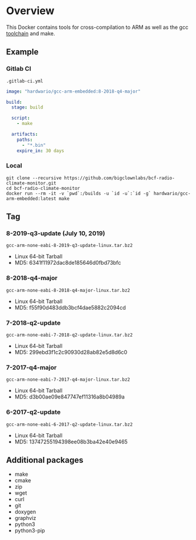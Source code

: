 # Overview
This Docker contains tools for cross-compilation to ARM as well as the gcc [toolchain](https://developer.arm.com/tools-and-software/open-source-software/developer-tools/gnu-toolchain/gnu-rm/downloads) and make. 

## Example

### Gitlab CI
`.gitlab-ci.yml`
```yml
image: "hardwario/gcc-arm-embedded:8-2018-q4-major"

build:
  stage: build

  script:
    - make

  artifacts:
    paths:
      - "*.bin"
    expire_in: 30 days
```

### Local
```
git clone --recursive https://github.com/bigclownlabs/bcf-radio-climate-monitor.git
cd bcf-radio-climate-monitor
docker run --rm -it -v `pwd`:/builds -u `id -u`:`id -g` hardwario/gcc-arm-embedded:latest make
```

## Tag

### 8-2019-q3-update (July 10, 2019)
`gcc-arm-none-eabi-8-2019-q3-update-linux.tar.bz2`
* Linux 64-bit Tarball
* MD5: 6341f11972dac8de185646d0fbd73bfc

### 8-2018-q4-major
`gcc-arm-none-eabi-8-2018-q4-major-linux.tar.bz2`
* Linux 64-bit Tarball
* MD5: f55f90d483ddb3bcf4dae5882c2094cd

### 7-2018-q2-update
`gcc-arm-none-eabi-7-2018-q2-update-linux.tar.bz2`
* Linux 64-bit Tarball
* MD5: 299ebd3f1c2c90930d28ab82e5d8d6c0 

### 7-2017-q4-major 
`gcc-arm-none-eabi-7-2017-q4-major-linux.tar.bz2`
* Linux 64-bit Tarball
* MD5: d3b00ae09e847747ef11316a8b04989a

### 6-2017-q2-update 
`gcc-arm-none-eabi-6-2017-q2-update-linux.tar.bz2`
* Linux 64-bit Tarball
* MD5: 13747255194398ee08b3ba42e40e9465

## Additional packages
* make 
* cmake 
* zip 
* wget 
* curl
* git 
* doxygen 
* graphviz
* python3
* python3-pip